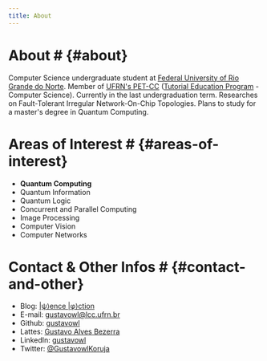 ```yaml
---
title: About
---
```

# About # {#about}
Computer Science undergraduate student at
[Federal University of Rio Grande do Norte](https://www.ufrn.br/).
Member of [UFRN's PET-CC](https://www.petcc.dimap.ufrn.br)
([Tutorial Education Program](http://portal.mec.gov.br/pet) - Computer Science).
Currently in the last undergraduation term.
Researches on Fault-Tolerant Irregular Network-On-Chip Topologies.
Plans to study for a master's degree in Quantum Computing.

# Areas of Interest # {#areas-of-interest}
* **Quantum Computing**
* Quantum Information
* Quantum Logic
* Concurrent and Parallel Computing
* Image Processing
* Computer Vision
* Computer Networks

# Contact & Other Infos # {#contact-and-other}
* Blog: <a href="https://psiencephiction.wordpress.com/" target="_blank">\|ψ⟩ence \|φ⟩ction</a>
* E-mail: <a href="mailto:gustavowl@lcc.ufrn.br" target="_blank">gustavowl@lcc.ufrn.br</a>
* Github: <a href="https://github.com/gustavowl/" target="_blank">gustavowl</a>
* Lattes: <a href="http://lattes.cnpq.br/5221852804691948" target="_blank">Gustavo Alves Bezerra</a>
* LinkedIn: <a href="https://www.linkedin.com/in/gustavowl/" target="_blank">gustavowl</a>
* Twitter: <a href="https://twitter.com/GustavowlKoruja" target = "_blank">@GustavowlKoruja</a>

